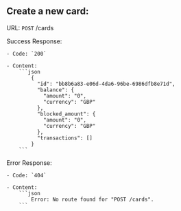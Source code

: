 ## Create a new card:

URL:
    `POST` /cards 

Success Response:

    - Code: `200`
    
    - Content: 
        ```json
            {
              "id": "bb8b6a83-e06d-4da6-96be-6986dfb8e71d",
              "balance": {
                "amount": "0",
                "currency": "GBP"
              },
              "blocked_amount": {
                "amount": "0",
                "currency": "GBP"
              },
              "transactions": []
            }
        ```
    
Error Response:

    - Code: `404`
    
    - Content: 
        ```json
            Error: No route found for "POST /cards".
        ```

